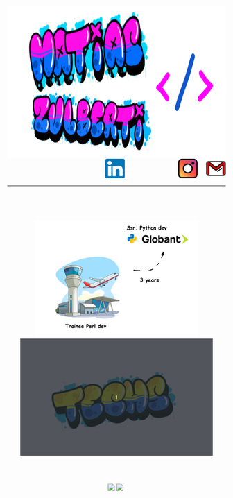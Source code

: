 <!--- - 👋 Hi, I’m @Tolosa527
- 👀 I’m interested in ...
- 🌱 I’m currently learning ...
- 💞️ I’m looking to collaborate on ...
- 📫 How to reach me ...
--->
<div align="center">
  <img src="media/banner1.png" height="350px">
</div>

<div align="right">
  <a style="margin-right:100px" href="https://www.linkedin.com/in/matiaszulberti/"><img src="media/linkedin.svg" hight="40px" width="45px"></a>&nbsp;&nbsp;&nbsp;&nbsp;&nbsp;
  <a href="https://www.instagram.com/zulbertimatias/?hl=en"><img src="media/instagram%20(1).svg" hight="40px" width="45px"></a>&nbsp;&nbsp;&nbsp;&nbsp;
  <a href="mailto:matiaszulberti@gmail.com"><img src="media/gmail.svg" hight="50px" width="45px"></a>
</div>  
<hr>
<br>
<br>
<br>

<!--- ABOUT ME SECTION --->
<!---
<h3>About me</h3>
<ul>
  <li><p>I am currently working as a Python developer. &#129311; 🐍</p></li>
  <li><p>I am interested in microservices, web applications, APIs, and cloud infrastructures.</p></li>
  <li><p>I am looking for collaborate on open source projects.</p></li>
</ul>
<br>
<hr>
--->

<!--- EXPERIENCE --->

<p align="center">
  <img src="media/Experience.png" height="270em" style="max-width: 100%;">
  <img src="media/techs.gif" height="270em" style="max-width: 100%;">
</p>
<br>
<br>

<!--- STATS --->

<p align="center">
  <img src="https://github-readme-stats.vercel.app/api/top-langs/?username=Tolosa527&layout=compact&theme=graywhite" height="180em" style="max-width: 100%;"/>
  <img src="https://github-readme-stats.vercel.app/api?username=tolosa527&show_icons=true&theme=default" height="180em" style="max-width: 100%;"/>&nbsp;
</p>

